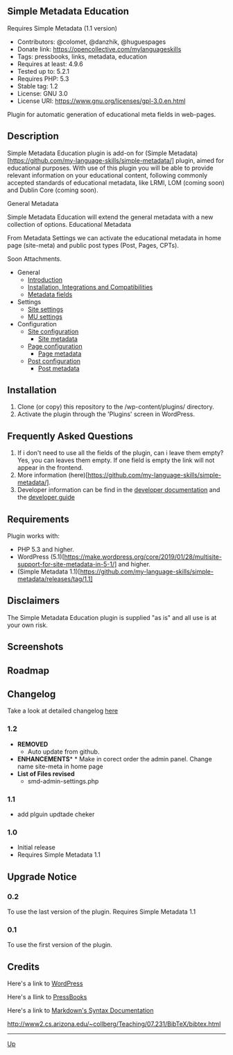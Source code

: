 ## Simple Metadata Education

Requires Simple Metadata (1.1 version)

* Contributors: @colomet, @danzhik, @huguespages
* Donate link: https://opencollective.com/mylanguageskills
* Tags: pressbooks, links, metadata, education
* Requires at least: 4.9.6
* Tested up to: 5.2.1
* Requires PHP: 5.3
* Stable tag: 1.2
* License: GNU 3.0
* License URI: https://www.gnu.org/licenses/gpl-3.0.en.html

Plugin for automatic generation of educational meta fields in web-pages.

## Description  
Simple Metadata Education plugin is add-on for (Simple Metadata)[https://github.com/my-language-skills/simple-metadata/] plugin, aimed for educational purposes. With use of this plugin you will be able to provide relevant information on your educational content, following commonly accepted standards of educational metadata, like LRMI, LOM (coming soon) and Dublin Core (coming soon).

General Metadata

Simple Metadata Education will extend the general metadata with a new collection of options.
Educational Metadata

From Metadata Settings we can activate the educational metadata in home page (site-meta) and public post types (Post, Pages, CPTs).

Soon Attachments.

* General
	* [Introduction](/doc/doc-intro.md)
	* [Installation, Integrations and Compatibilities](/doc/doc-general.md)
	* [Metadata fields](/doc/doc-fields.md)
* Settings
	* [Site settings](/doc/doc-settings-site.md)
	* [MU settings](/doc/doc-settings-mu.md)
* Configuration
	* [Site configuration](/doc/doc-conf-site.md)
		* [Site metadata](/doc/doc-metadata-site.md)
	* [Page configuration](/doc/doc-conf-page.md)
		* [Page metadata](/doc/doc-metadata-page.md)
	* [Post configuration](/doc/doc-conf-post.md)
		* [Post metadata](/doc/doc-metadata-post.md)


## Installation
1. Clone (or copy) this repository to the /wp-content/plugins/ directory.
2. Activate the plugin through the  'Plugins' screen in WordPress.

## Frequently Asked Questions
1. If i don't need to use all the fields of the plugin, can i leave them empty? Yes, you can leaves them empty. If one field is empty the link will not appear in the frontend.
2. More information (here)[https://github.com/my-language-skills/simple-metadata/].
3. Developer information can be find in the [developer documentation](doc/dev-doc.md/) and the [developer guide](doc/dev-guide.md/)

## Requirements
Plugin works with:

- PHP 5.3 and higher.
- WordPress (5.1)[https://make.wordpress.org/core/2019/01/28/multisite-support-for-site-metadata-in-5-1/] and higher.
- (Simple Metadata 1.1)[https://github.com/my-language-skills/simple-metadata/releases/tag/1.1]

## Disclaimers
The Simple Metadata Education plugin is supplied "as is" and all use is at your own risk.

## Screenshots

## Roadmap


## Changelog

Take a look at detailed changelog [here](/CHANGELOG.md)


### 1.2
* **REMOVED**
    *  Auto update from github.
* **ENHANCEMENTS***
		* Make in corect order the admin panel. Change name site-meta in home page
* **List of Files revised**
   * smd-admin-settings.php


### 1.1
* add plguin updtade cheker

### 1.0
* Initial release
* Requires Simple Metadata 1.1

## Upgrade Notice
### 0.2
To use the last version of the plugin. Requires Simple Metadata 1.1

### 0.1
To use the first version of the plugin.


## Credits

Here's a link to [WordPress](https://wordpress.org/)

Here's a llink to [PressBooks](https://pressbooks.org/get-involved/)

Here's a link to [Markdown's Syntax Documentation](https://daringfireball.net/projects/markdown/syntax)

http://www2.cs.arizona.edu/~collberg/Teaching/07.231/BibTeX/bibtex.html

---
[Up](/README.md)
